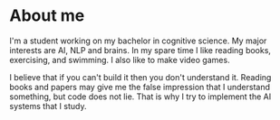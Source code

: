 # About me
I'm a student working on my bachelor in cognitive science. My major interests are AI, NLP and brains. In my spare time I like reading books, exercising, and swimming. I also like to make video games.

I believe that if you can't build it then you don't understand it. Reading books and papers may give me the false impression that I understand something, but code does not lie. That is why I try to implement the AI systems that I study.
